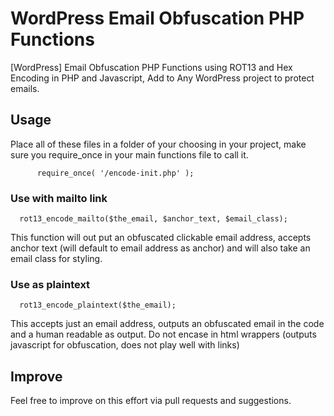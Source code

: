 WordPress Email Obfuscation PHP Functions
====================

[WordPress] Email Obfuscation PHP Functions using ROT13 and Hex Encoding in PHP and Javascript, Add to Any WordPress project to protect emails.

## Usage

Place all of these files in a folder of your choosing in your project, make sure you require_once in your main functions file to call it.

```
      require_once( '/encode-init.php' );
```

### Use with mailto link

```
  rot13_encode_mailto($the_email, $anchor_text, $email_class);
```

This function will out put an obfuscated clickable email address, accepts anchor text (will default to email address as anchor) and will also take an email class for styling.

### Use as plaintext

```
  rot13_encode_plaintext($the_email);
```

This accepts just an email address, outputs an obfuscated email in the code and a human readable as output. Do not encase in html wrappers (outputs javascript for obfuscation, does not play well with links)

## Improve

Feel free to improve on this effort via pull requests and suggestions.
